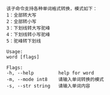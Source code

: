 ```go➜  ConvertWord git:(main) ✗ go run main.go help word
该子命令支持各种单词格式转换，模式如下：
1：全部转大写
2：全部转小写
3：下划线转大写驼峰
4：下划线转小写驼峰
5：驼峰转下划线

Usage:
word [flags]

Flags:
-h, --help         help for word
-m, --mode int8    请输入单词转换的模式
-s, --str string   请输入单词内容
```
